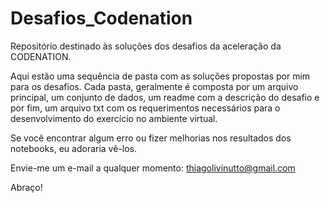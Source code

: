 # Desafios_Codenation

Repositório destinado às soluções dos desafios da aceleração da CODENATION.

Aqui estão uma sequência de pasta com as soluções propostas por mim para os desafios. Cada pasta, geralmente é composta por um arquivo principal, um conjunto de dados, um readme com a descrição do desafio e por fim, um arquivo txt com os requerimentos necessários para o desenvolvimento do exercício no ambiente virtual. 

Se você encontrar algum erro ou fizer melhorias nos resultados dos notebooks, eu adoraria vê-los.

Envie-me um e-mail a qualquer momento: thiagolivinutto@gmail.com

Abraço!

